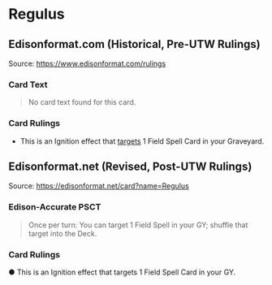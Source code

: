 # Regulus

## Edisonformat.com (Historical, Pre-UTW Rulings)

Source: https://www.edisonformat.com/rulings

### Card Text

> No card text found for this card.

### Card Rulings

*   This is an Ignition effect that [targets](https://yugioh.fandom.com/wiki/Target) 1 Field Spell Card in your Graveyard.

## Edisonformat.net (Revised, Post-UTW Rulings)

Source: https://edisonformat.net/card?name=Regulus

### Edison-Accurate PSCT

> Once per turn: You can target 1 Field Spell in your GY; shuffle that target into the Deck.

### Card Rulings

● This is an Ignition effect that targets 1 Field Spell Card in your GY.
            